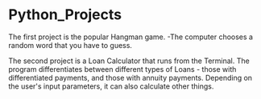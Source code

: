 # Python_Projects
The first project is the popular Hangman game.
-The computer chooses a random word that you have to guess.

The second project is a Loan Calculator that runs from the Terminal. The program differentiates between different types of Loans - those with differentiated payments, and those with annuity payments. Depending on the user's input parameters, it can also calculate other things. 

